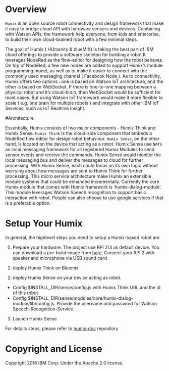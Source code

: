 
# Overview

`Humix` is an open source robot connectivity and design framework that make it easy to 
bridge cloud API with hardware sensors and devices. Combining with Watson APIs, 
the framework help everyone, from kids and enterprise, to build their own cloud-brained robot with a few minimal steps.

The goal of Humix ( HUmanity & blueMIX) is taking the best part of IBM cloud offerings to provide a software skeleton 
for building a robot.It leverages NodeRed as the flow-editor for designing how the robot behaves. On top of NodeRed, 
a few new nodes are added to support Humix’s module programming model, as well as to make it easier to connect with 
the commonly used messaging channel ( Facebook Node ). 
As to connectivity, Humix offers two options : one is based on Watson IoT architecture, and the other is based on WebSocket.
If there is one-to-one mapping between a physical robot and it’s cloud-brain, then WebSocket would be sufficient 
for most cases. But using Watson IoT framework would make it more flexible to scale ( e.g. one brain for multiple robots ) 
and integrate with other IBM IoT Services, such as IoT Realtime Insight.

#Architecture 

Essentially, Humix consists of two major components - Humix Think and Humix Sense. 
`Humix Think` is the cloud-side component that embeds a NodeRed flow editor for design robot behaviour. 
`Humix Sense`, on the other hand, is located on the device that acting as a robot. 
Humix Sense use `NATS` as local messaging framework for all registered Humix Modules 
to send sensor events and receive the commands. Humix Sense would monitor the local messaging bus 
and deliver the messages to cloud for further processing. 
With Humix Sense, each could focus on its own logic without worrying about how messages 
are sent to Humix Think for further processing. This micro service architecture make Humix an extensible 
module systems that could be enhanced incrementally.
Currently the core Humix module that comes with Humix framework is ‘humix-dialog-module’. 
This module leverages Watson Speech recognition to support basic interaction with robot. 
People can also choose to use google services if that is a preferable option.



# Setup Your Humix

In general, the highlevel steps you need to setup a Humix-based robot are

0. Prepare your hardware. The project use RPI 2/3 as default device. You can download a pre-build image from [here](http://119.81.185.45/humix_image/20160330-humix-jessie-alpha.img.gz). 
   Connect your RPI 2 with speaker and microphone via USB sound card. 
   
1. deploy Humix Think on Bluemix 

2. deploy Humix Sense on your device acting as robot. 
  * Config $INSTALL_DIR/sense/config.js with Humix Think URL and the id of this robot
  * Config $INSTALL_DIR/sense/modules/core/humix-dialog-module/lib/config.js. 
    Provide the username and password for Watson Speech-Recognition-Service.

3. Launch Humix Sense  

For details steps, please refer to [humix-doc](https://github.com/project-humix/humix-docs) repository 


# Copyright and License

Copyright 2016 IBM Corp. Under the Apache 2.0 license.


